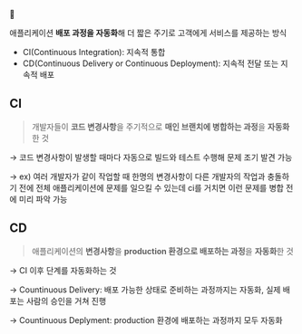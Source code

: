 <aside>
📌

애플리케이션 **배포 과정을 자동화**해 더 짧은 주기로 고객에게 서비스를 제공하는 방식

</aside>

- CI(Continuous Integration): 지속적 통합
- CD(Continuous Delivery or Continuous Deployment): 지속적 전달 또는 지속적 배포

## CI

> 개발자들이 **코드 변경사항**을 주기적으로 **매인 브랜치에 병합하는 과정**을 **자동화**한 것
> 

→ 코드 변경사항이 발생할 때마다 자동으로 빌드와 테스트 수행해 문제 조기 발견 가능

→ ex) 여러 개발자가 같이 작업할 때 한명의 변경사항이 다른 개발자의 작업과 충돌하기 전에 전체 애플리케이션에 문제를 일으킬 수 있는데 ci를 거치면 이런 문제를 병합 전에 미리 파악 가능

## CD

> 애플리케이션의 **변경사항**을 **production 환경으로 배포하는 과정**을 **자동화**한 것
> 

→ CI 이후 단계를 자동화하는 것

→ Countinuous Delivery: 배포 가능한 상태로 준비하는 과정까지는 자동화, 실제 배포는 사람의 승인을 거쳐 진행

→ Countinuous Deplyment: production 환경에 배포하는 과정까지 모두 자동화
